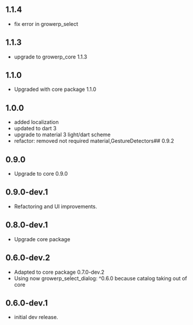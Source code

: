 ## 1.1.4
* fix error in growerp_select

## 1.1.3
* upgrade to growerp_core 1.1.3

## 1.1.0
* Upgraded with core package 1.1.0

## 1.0.0
* added localization
* updated to dart 3
* upgrade to material 3 light/dart scheme
* refactor: removed not required material,GestureDetectors## 0.9.2

## 0.9.0
* Upgrade to core 0.9.0

## 0.9.0-dev.1
* Refactoring and UI improvements.

## 0.8.0-dev.1
* Upgrade core package

## 0.6.0-dev.2
* Adapted to core package 0.7.0-dev.2
* Using now growerp_select_dialog:  ^0.6.0 because catalog taking out of core

## 0.6.0-dev.1
* initial dev release.
